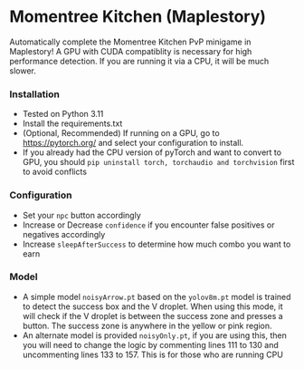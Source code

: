 # Momentree Kitchen (Maplestory)
Automatically complete the Momentree Kitchen PvP minigame in Maplestory! A GPU with CUDA compatiblity is necessary for high performance detection. If you are running it via a CPU, it will be much slower.

### Installation
- Tested on Python 3.11
- Install the requirements.txt
- (Optional, Recommended) If running on a GPU, go to https://pytorch.org/ and select your configuration to install.
- If you already had the CPU version of pyTorch and want to convert to GPU, you should `pip uninstall torch, torchaudio and torchvision` first to avoid conflicts

### Configuration
- Set your `npc` button accordingly
- Increase or Decrease `confidence` if you encounter false positives or negatives accordingly
- Increase `sleepAfterSuccess` to determine how much combo you want to earn

### Model
- A simple model `noisyArrow.pt` based on the `yolov8m.pt` model is trained to detect the success box and the V droplet. When using this mode, it will check if the V droplet is between the success zone and presses a button. The success zone is anywhere in the yellow or pink region.
- An alternate model is provided `noisyOnly.pt`, if you are using this, then you will need to change the logic by commenting lines 111 to 130 and uncommenting lines 133 to 157. This is for those who are running CPU
